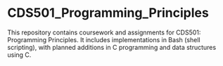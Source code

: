 # CDS501_Programming_Principles
This repository contains coursework and assignments for CDS501: Programming Principles. It includes implementations in Bash (shell scripting), with planned additions in C programming and data structures using C.
